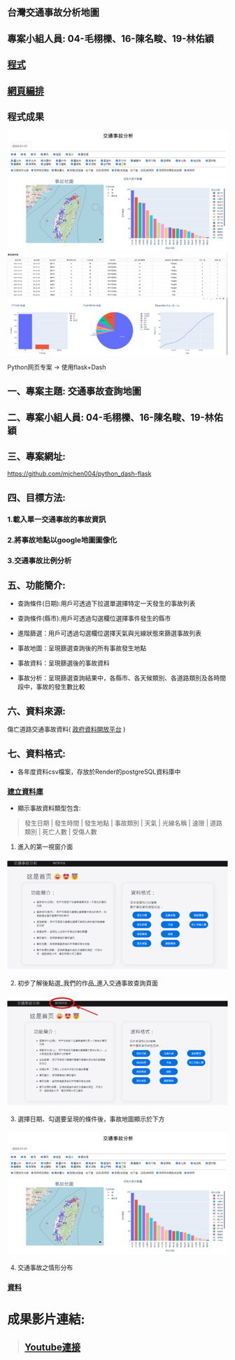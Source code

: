 ## 
## 台灣交通事故分析地圖
## 專案小組人員: 04-毛栩櫟、16-陳名畯、19-林佑穎

## [程式](./dashboard/dashboard2.py)


## [網頁編排](./templates/index.html.jinja)

## 程式成果
![地圖](./img/map.png)
![資料](./img/data.png)

Python网页专案 -> 使用flask+Dash
## 一、專案主題: 交通事故查詢地圖
## 二、專案小組人員: 04-毛栩櫟、16-陳名畯、19-林佑穎
## 三、專案網址:
https://github.com/mjchen004/python_dash-flask
## 四、目標方法:
### 1.載入單一交通事故的事故資訊
### 2.將事故地點以google地圖圖像化
### 3.交通事故比例分析
## 五、功能簡介:
* 查詢條件(日期):用戶可透過下拉選單選擇特定一天發生的事故列表

* 查詢條件(縣市):用戶可透過勾選欄位選擇事件發生的縣市

* 進階篩選：用戶可透過勾選欄位選擇天氣與光線狀態來篩選事故列表

* 事故地圖：呈現篩選查詢後的所有事故發生地點

* 事故資料：呈現篩選後的事故資料

* 事故分析：呈現篩選查詢結果中，各縣市、各天候類別、各道路類別及各時間段中，事故的發生數比較

## 六、資料來源:
傷亡道路交通事故資料( [政府資料開放平台](https://data.gov.tw/datasets/search?p=1&size=10&s=_score_desc&rft=%E4%BA%A4%E9%80%9A%E4%BA%8B%E6%95%85) )

## 七、資料格式:
* 各年度資料csv檔案，存放於Render的postgreSQL資料庫中
### [建立資料庫](./CreateTable.sql)

* 顯示事故資料類型包含:
  
> 發生日期 | 發生時間 | 發生地點 | 事故類別 | 天氣 | 光線名稱 | 速限 | 道路類別 | 死亡人數 | 受傷人數

1. 進入的第一視窗介面
### ![第一个画面](./img/frontpage1.png)
2. 初步了解後點選_我們的作品_進入交通事故查詢頁面
### ![進入頁面](./img/frontpage2.png)
3. 選擇日期、勾選要呈現的條件後，事故地圖顯示於下方
### ![事故資料](./img/map.png)
4. 交通事故之情形分布
### [資料](./img/data.png)

# 成果影片連結:
> ## [Youtube連接](https://www.youtube.com/watch?v=-T5VEKr6J7M)
